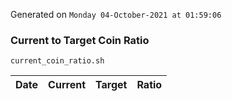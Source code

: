 Generated on `Monday 04-October-2021 at 01:59:06`

### Current to Target Coin Ratio
`current_coin_ratio.sh`

Date|Current|Target|Ratio
---|---|---|---
